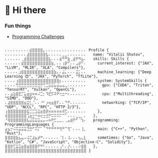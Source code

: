 # 👋 Hi there

### Fun things
- [Programming Challenges](https://lallapallooza.github.io/challenge/)

<pre lang="rust"><code>
⠄⠄⠄⠄⠄⠄⠄⠄⠄⣾⣿⣿⣿⣿⡄⠄⠄⠄⠄⠄⠄⠄⠄⠄⠄⠄⠄⠄⠄⠄ Profile {
⠄⠄⠄⠄⠄⠄⠄⠄⣼⣿⣿⣿⣿⣿⣿⣧⠄⠄⠄⠄⠄⣀⣀⠄⠄⠄⠄⠄⠄⠄   name: "Vitalii Shutov",
⠄⠄⠄⠄⠄⠄⢀⣾⣿⣿⣿⣿⣿⣿⣿⣿⣧⠄⠄⠄⣾⠛⠛⣷⢀⣾⠟⠻⣦⠄   skills: Skills {
⠄⠄⠄⠄⠄⠄⣾⣿⣿⣿⣿⣿⣿⣿⣿⣿⣿⣷⡀⠄⠄⢰⡿⠋⠄⠄⣠⡾⠋⠄     current_interest: {"JAX", "LLVM", "MLIR", "XLA", "Compilers"},
⠄⠄⠄⠄⠄⣰⣿⣿⣿⣿⣿⣿⣿⣿⣿⣿⣿⣿⣷⡄⠄⣬⡄⠄⠄⠄⣭⡅⠄⠄     machine_learning: {"Deep Learning 😍", "JAX", "PyTorch", "TfLite"},
⠄⠄⠄⠄⢰⣿⣿⣿⣿⣿⣿⣿⣿⣿⣿⣿⣿⣿⣿⣿⡆⠄⠄⠄⠄⠄⠄⠄⠄⠄     system: SystemSkills {
⠄⠄⠄⠄⢛⣛⣛⣛⣛⣛⣛⣛⣛⡛⢋⣉⣭⣭⣥⣬⣤⣤⣀⠄⠄⠄⠄⠄⠄⠄       gpu: {"CUDA", "Triton", "TensorRT", "Vulkan", "OpenCL"},
⠄⠄⣴⣵⣿⣟⡉⣥⣶⣶⠶⠶⠬⣉⡂⠹⣟⡫⠽⠟⢒⣒⠒⠆⠄⠄⠄⠄⠄⠄       cpu: {"Multithreading", "SIMD", "DOD"},
⠄⣼⣿⣿⣿⣿⣿⣶⣭⣃⡈⠄⠄⠘⠃⡰⢶⣶⣿⠏⠄⠄⠙⡛⠄⠄⠄⠄⠄⠄       networking: {"TCP/IP", "UDP", "NCCL", "RPC", "HTTP 2/3"},
⢰⣿⣿⣿⣿⣿⣿⣿⣯⣉⣉⣩⣭⣶⣿⡿⠶⠶⠶⠶⠶⠾⣋⠄⠄⠄⠄⠄⠄⠄     },
⢾⣿⣿⣿⣿⣿⣿⣿⢩⣶⣒⠒⠶⢖⣒⣚⡛⠭⠭⠭⠍⠉⠁⠄⠄⠄⣀⣀⡀⠄   },
⠘⢿⣿⣿⣿⣿⣿⣿⣧⣬⣭⣭⣭⣤⡤⠤⠶⠟⣋⣀⣀⡀⢀⣤⣾⠟⠋⠈⢳⠄   programming: ProgrammingLanguages {
⣴⣦⡒⠬⠭⣭⣭⣭⣙⣛⠋⠭⡍⠁⠈⠙⠛⠛⠛⠛⢻⠛⠉⢻⠁⠄⠄⠄⢸⡀     main: {"C++", "Python", "Rust"},
⣿⣿⣿⣿⣷⣦⣤⠤⢬⢍⣼⣦⡾⠛⠄⠄⠄⠄⠄⠄⠈⡇⠄⢸⠄⠄⠄⢦⣄⣇     sometimes: {"Go", "Java", "Kotlin", "C#", "JavaScript", "Objective-C", "Solidity"},
⣿⣿⡿⣋⣭⣭⣶⣿⣶⣿⣿⣿⠟⠛⠃⠄⠄⠄⠄⠄⢠⠃⠄⡜⠄⠄⠄⠔⣿⣿   },
⣿⣿⣿⣿⣿⣿⣿⣿⣿⣿⣿⣿⣿⣿⣿⣿⣿⣿⣿⣿⣿⣿⣿⣿⣿⣿⣿⣿⣿⣿ }
</code></pre>
